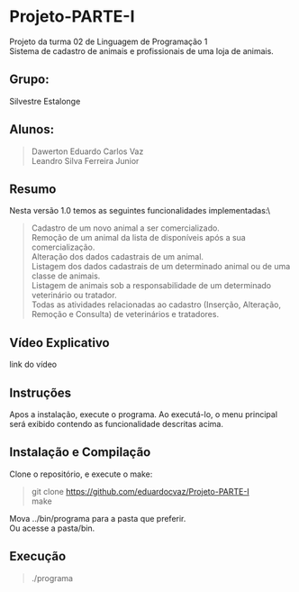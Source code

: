 # Projeto-PARTE-I
Projeto da turma 02 de Linguagem de Programação 1 \
Sistema de cadastro de animais e profissionais de uma loja de animais.

## Grupo:
Silvestre Estalonge

## Alunos:
> Dawerton Eduardo Carlos Vaz \
> Leandro Silva Ferreira Junior

## Resumo
Nesta versão 1.0 temos as seguintes funcionalidades implementadas:\
> Cadastro de um novo animal a ser comercializado. \
> Remoção de um animal da lista de disponíveis após a sua comercialização. \
> Alteração dos dados cadastrais de um animal. \
> Listagem dos dados cadastrais de um determinado animal ou de uma classe de animais. \
> Listagem de animais sob a responsabilidade de um determinado veterinário ou tratador. \
> Todas as atividades relacionadas ao cadastro (Inserção, Alteração, Remoção e Consulta) de veterinários e tratadores. 

## Vídeo Explicativo
link do vídeo

## Instruções
Apos a instalação, execute o programa. Ao executá-lo, o menu principal será exibido contendo as funcionalidade descritas acima.

## Instalação e Compilação
Clone o repositório, e execute o make:

> git clone https://github.com/eduardocvaz/Projeto-PARTE-I \
> make 

Mova ../bin/programa para a pasta que preferir. \
Ou acesse a pasta/bin.

## Execução

> ./programa
